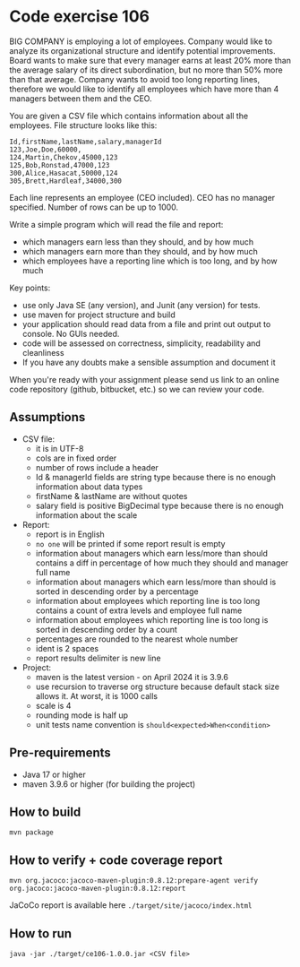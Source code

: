 # Code exercise 106

BIG COMPANY is employing a lot of employees. Company would like to analyze its organizational
structure and identify potential improvements. Board wants to make sure that every manager earns at
least 20% more than the average salary of its direct subordination, but no more than 50% more
than that average. Company wants to avoid too long reporting lines, therefore we would like to
identify all employees which have more than 4 managers between them and the CEO.

You are given a CSV file which contains information about all the employees. File structure looks like
this:

    Id,firstName,lastName,salary,managerId
    123,Joe,Doe,60000,
    124,Martin,Chekov,45000,123
    125,Bob,Ronstad,47000,123
    300,Alice,Hasacat,50000,124
    305,Brett,Hardleaf,34000,300

Each line represents an employee (CEO included). CEO has no manager specified. Number of rows
can be up to 1000.

Write a simple program which will read the file and report:

- which managers earn less than they should, and by how much
- which managers earn more than they should, and by how much
- which employees have a reporting line which is too long, and by how much

Key points:

- use only Java SE (any version), and Junit (any version) for tests.
- use maven for project structure and build
- your application should read data from a file and print out output to console. No GUIs
needed.
- code will be assessed on correctness, simplicity, readability and cleanliness
- If you have any doubts make a sensible assumption and document it

When you're ready with your assignment please send us link to an online code repository (github,
bitbucket, etc.) so we can review your code.

## Assumptions

- CSV file:
    - it is in UTF-8
    - cols are in fixed order
    - number of rows include a header
    - Id & managerId fields are string type because there is no enough information about data types
    - firstName & lastName are without quotes
    - salary field is positive BigDecimal type because there is no enough information about the scale
- Report:
    - report is in English
    - `no one` will be printed if some report result is empty
    - information about managers which earn less/more than should contains a diff in percentage of how much they
should and manager full name
    - information about managers which earn less/more than should is sorted in descending order by a percentage
    - information about employees which reporting line is too long contains a count of extra levels and
employee full name
    - information about employees which reporting line is too long is sorted in descending order by a count
    - percentages are rounded to the nearest whole number
    - ident is 2 spaces
    - report results delimiter is new line
- Project:
    - maven is the latest version - on April 2024 it is 3.9.6
    - use recursion to traverse org structure because default stack size allows it. At worst, it is 1000 calls
    - scale is 4
    - rounding mode is half up
    - unit tests name convention is `should<expected>When<condition>`

## Pre-requirements

- Java 17 or higher
- maven 3.9.6 or higher (for building the project)

## How to build

    mvn package

## How to verify + code coverage report

    mvn org.jacoco:jacoco-maven-plugin:0.8.12:prepare-agent verify org.jacoco:jacoco-maven-plugin:0.8.12:report

JaCoCo report is available here `./target/site/jacoco/index.html`

## How to run

    java -jar ./target/ce106-1.0.0.jar <CSV file>
